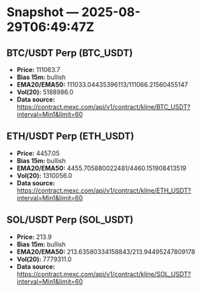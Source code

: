 # Snapshot — 2025-08-29T06:49:47Z

## BTC/USDT Perp (BTC_USDT)
- **Price:** 111063.7
- **Bias 15m:** bullish
- **EMA20/EMA50:** 111033.04435396113/111066.21560455147
- **Vol(20):** 5188986.0
- **Data source:** https://contract.mexc.com/api/v1/contract/kline/BTC_USDT?interval=Min1&limit=60

## ETH/USDT Perp (ETH_USDT)
- **Price:** 4457.05
- **Bias 15m:** bullish
- **EMA20/EMA50:** 4455.705880022481/4460.151908413519
- **Vol(20):** 1310056.0
- **Data source:** https://contract.mexc.com/api/v1/contract/kline/ETH_USDT?interval=Min1&limit=60

## SOL/USDT Perp (SOL_USDT)
- **Price:** 213.9
- **Bias 15m:** bullish
- **EMA20/EMA50:** 213.63580334158843/213.94495247809178
- **Vol(20):** 7779311.0
- **Data source:** https://contract.mexc.com/api/v1/contract/kline/SOL_USDT?interval=Min1&limit=60
